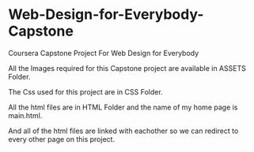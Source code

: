 # Web-Design-for-Everybody-Capstone
Coursera Capstone Project For Web Design for Everybody

All the Images required for this Capstone project are available in ASSETS Folder.

The Css used for this project are in CSS Folder.

All the html files are in HTML Folder and the name of my home page is main.html.

And all of the html files are linked with eachother so we can redirect to every other page on this project.
